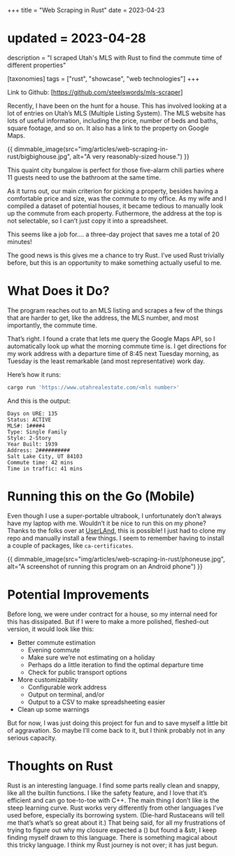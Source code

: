 +++
title = "Web Scraping in Rust"
date = 2023-04-23
# updated = 2023-04-28
description = "I scraped Utah's MLS with Rust to find the commute time of different properties"

[taxonomies]
tags = ["rust", "showcase", "web technologies"]
+++

Link to Github: [https://github.com/steelswords/mls-scraper]

Recently, I have been on the hunt for a house. This has involved looking at a 
lot of entries on Utah’s MLS (Multiple Listing System). The MLS website has lots 
of useful information, including the price, number of beds and baths, square 
footage, and so on. It also has a link to the property on Google Maps.

{{ dimmable_image(src="img/articles/web-scraping-in-rust/bigbighouse.jpg", alt="A very reasonably-sized house.") }}

This quaint city bungalow is perfect for those five-alarm chili parties where 
11 guests need to use the bathroom at the same time.

As it turns out, our main criterion for picking a property, besides having a 
comfortable price and size, was the commute to my office. As my wife and I compiled 
a dataset of potential houses, it became tedious to manually look up the commute 
from each property. Futhermore, the address at the top is not selectable, so I 
can’t just copy it into a spreadsheet.

This seems like a job for…. a three-day project that saves me a total of 20 minutes!

The good news is this gives me a chance to try Rust. I’ve used Rust trivially 
before, but this is an opportunity to make something actually useful to me.

# What Does it Do?

The program reaches out to an MLS listing and scrapes a few of the things that are 
harder to get, like the address, the MLS number, and most importantly, the commute time.

That’s right. I found a crate that lets me query the Google Maps API, so I 
automatically look up what the morning commute time is. I get directions for my 
work address with a departure time of 8:45 next Tuesday morning, as Tuesday is 
the least remarkable (and most representative) work day.

Here’s how it runs:

```bash
cargo run 'https://www.utahrealestate.com/<mls number>'
```

And this is the output:

```
Days on URE: 135
Status: ACTIVE
MLS#: 1####4
Type: Single Family
Style: 2-Story
Year Built: 1939
Address: 2##########
Salt Lake City, UT 84103
Commute time: 42 mins
Time in traffic: 41 mins
```

# Running this on the Go (Mobile)

Even though I use a super-portable ultrabook, I unfortunately don’t always have my 
laptop with me. Wouldn’t it be nice to run this on my phone? Thanks to the folks 
over at [UserLAnd](https://userland.tech/), this is possible! I just had to clone 
my repo and manually install a few things. I seem to remember having to install a 
couple of packages, like `ca-certificates`.

{{ dimmable_image(src="img/articles/web-scraping-in-rust/phoneuse.jpg", alt="A screenshot of running this program on an Android phone") }}

# Potential Improvements

Before long, we were under contract for a house, so my internal need for this 
has dissipated. But if I were to make a more polished, fleshed-out version, it 
would look like this:

- Better commute estimation
    - Evening commute
    - Make sure we’re not estimating on a holiday
    - Perhaps do a little iteration to find the optimal departure time
    - Check for public transport options
- More customizability
    - Configurable work address
    - Output on terminal, and/or
    - Output to a CSV to make spreadsheeting easier
- Clean up some warnings

But for now, I was just doing this project for fun and to save myself a little 
bit of aggravation. So maybe I’ll come back to it, but I think probably not in 
any serious capacity.

# Thoughts on Rust

Rust is an interesting language. I find some parts really clean and snappy, like 
all the builtin functions. I like the safety feature, and I love that it’s 
efficient and can go toe-to-toe with C++. The main thing I don’t like is the 
steep learning curve. Rust works very differently from other languages I’ve used 
before, especially its borrowing system. (Die-hard Rustaceans will tell me that’s 
what’s so great about it.) That being said, for all my frustrations of trying to 
figure out why my closure expected a () but found a &str, I keep finding myself 
drawn to this language. There is something magical about this tricky language. 
I think my Rust journey is not over; it has just begun.
